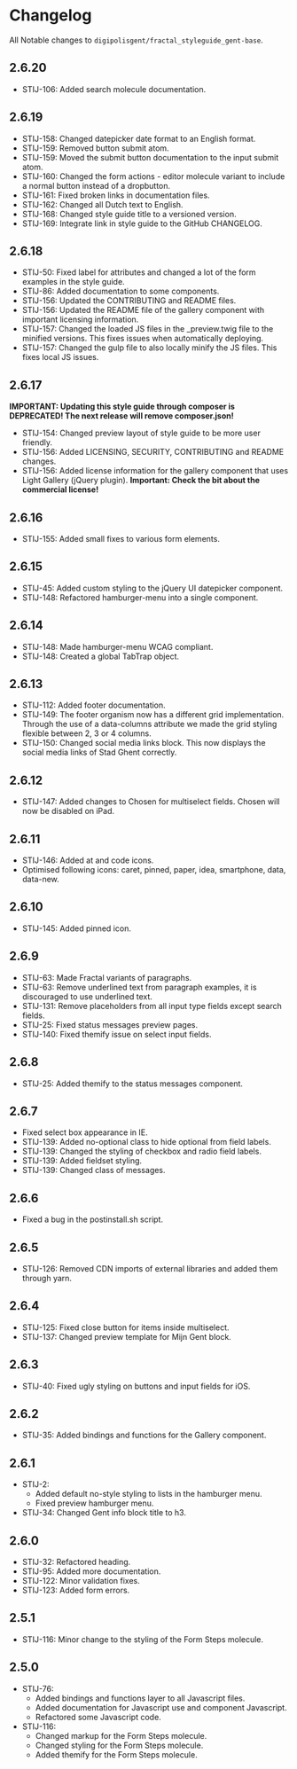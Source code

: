 # Changelog
All Notable changes to `digipolisgent/fractal_styleguide_gent-base`.

## 2.6.20
* STIJ-106: Added search molecule documentation.

## 2.6.19
* STIJ-158: Changed datepicker date format to an English format.
* STIJ-159: Removed button submit atom.
* STIJ-159: Moved the submit button documentation to the input submit atom.
* STIJ-160: Changed the form actions - editor molecule variant to include a normal button instead of a dropbutton.
* STIJ-161: Fixed broken links in documentation files.
* STIJ-162: Changed all Dutch text to English.
* STIJ-168: Changed style guide title to a versioned version.
* STIJ-169: Integrate link in style guide to the GitHub CHANGELOG.

## 2.6.18
* STIJ-50: Fixed label for attributes and changed a lot of the form examples in the style guide.
* STIJ-86: Added documentation to some components.
* STIJ-156: Updated the CONTRIBUTING and README files.
* STIJ-156: Updated the README file of the gallery component with important licensing information.
* STIJ-157: Changed the loaded JS files in the _preview.twig file to the minified versions. This fixes issues when automatically deploying.
* STIJ-157: Changed the gulp file to also locally minify the JS files. This fixes local JS issues.

## 2.6.17
**IMPORTANT: Updating this style guide through composer is DEPRECATED! The next release will remove composer.json!**

* STIJ-154: Changed preview layout of style guide to be more user friendly.
* STIJ-156: Added LICENSING, SECURITY, CONTRIBUTING and README changes.
* STIJ-156: Added license information for the gallery component that uses Light Gallery (jQuery plugin).
   **Important: Check the bit about the commercial license!**

## 2.6.16
* STIJ-155: Added small fixes to various form elements.

## 2.6.15
* STIJ-45: Added custom styling to the jQuery UI datepicker component.
* STIJ-148: Refactored hamburger-menu into a single component.

## 2.6.14
* STIJ-148: Made hamburger-menu WCAG compliant.
* STIJ-148: Created a global TabTrap object.

## 2.6.13
* STIJ-112: Added footer documentation.
* STIJ-149: The footer organism now has a different grid implementation. Through the use of a data-columns attribute 
we made the grid styling flexible between 2, 3 or 4 columns.
* STIJ-150: Changed social media links block. This now displays the social media links of Stad Ghent correctly. 

## 2.6.12
* STIJ-147: Added changes to Chosen for multiselect fields. Chosen will now be disabled on iPad.

## 2.6.11
* STIJ-146: Added at and code icons.
* Optimised following icons: caret, pinned, paper, idea, smartphone, data, data-new.

## 2.6.10
* STIJ-145: Added pinned icon.

## 2.6.9
* STIJ-63: Made Fractal variants of paragraphs.
* STIJ-63: Remove underlined text from paragraph examples, 
it is discouraged to use underlined text.
* STIJ-131: Remove placeholders from all input type fields except search fields.
* STIJ-25: Fixed status messages preview pages.
* STIJ-140: Fixed themify issue on select input fields.


## 2.6.8
* STIJ-25: Added themify to the status messages component.

## 2.6.7
* Fixed select box appearance in IE.
* STIJ-139: Added no-optional class to hide optional from field labels.
* STIJ-139: Changed the styling of checkbox and radio field labels.
* STIJ-139: Added fieldset styling.
* STIJ-139: Changed class of messages.

## 2.6.6
* Fixed a bug in the postinstall.sh script.

## 2.6.5
* STIJ-126: Removed CDN imports of external libraries and added them through yarn.

## 2.6.4
* STIJ-125: Fixed close button for items inside multiselect.
* STIJ-137: Changed preview template for Mijn Gent block.

## 2.6.3
* STIJ-40: Fixed ugly styling on buttons and input fields for iOS.

## 2.6.2
* STIJ-35: Added bindings and functions for the Gallery component.

## 2.6.1
* STIJ-2: 
    * Added default no-style styling to lists in the hamburger menu.
    * Fixed preview hamburger menu.
* STIJ-34: Changed Gent info block title to h3.

## 2.6.0
* STIJ-32: Refactored heading.
* STIJ-95: Added more documentation.
* STIJ-122: Minor validation fixes.
* STIJ-123: Added form errors.

## 2.5.1
* STIJ-116: Minor change to the styling of the Form Steps molecule.

## 2.5.0 
* STIJ-76: 
    * Added bindings and functions layer to all Javascript files.
    * Added documentation for Javascript use and component Javascript. 
    * Refactored some Javascript code.
* STIJ-116: 
    * Changed markup for the Form Steps molecule.
    * Changed styling for the Form Steps molecule.
    * Added themify for the Form Steps molecule.    

